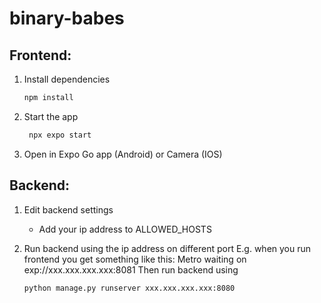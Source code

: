 # binary-babes

## Frontend:
1. Install dependencies
   ```bash
   npm install
   ```
2. Start the app
   ```bash
    npx expo start
   ```
3. Open in Expo Go app (Android) or Camera (IOS)

## Backend:
1. Edit backend settings
   - Add your ip address to ALLOWED_HOSTS

2. Run backend using the ip address on different port
   E.g. when you run frontend you get something like this: Metro waiting on exp://xxx.xxx.xxx.xxx:8081
   Then run backend using
   ```bash
   python manage.py runserver xxx.xxx.xxx.xxx:8080
   ```
